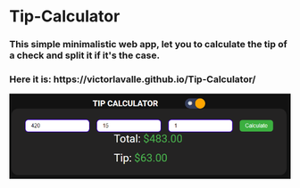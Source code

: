 # Tip-Calculator
<h3>This simple minimalistic web app, let you to calculate the tip of a check and split it if it's the case.</h3>

<h3>Here it is: https://victorlavalle.github.io/Tip-Calculator/ </h3>

![Demo Capture](https://raw.githubusercontent.com/VictorLavalle/Tip-Calculator/main/assets/img/demo.PNG)
